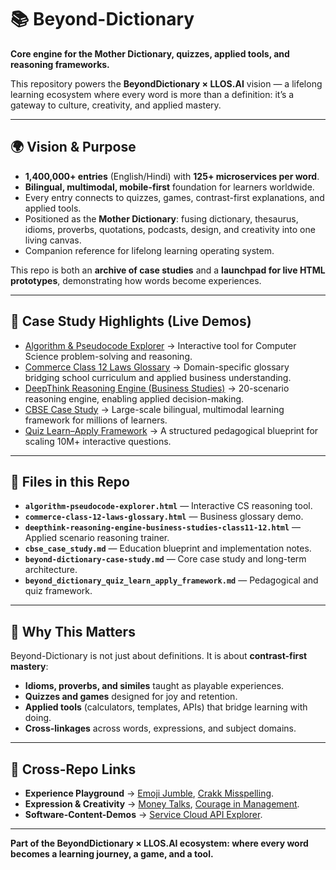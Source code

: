 # 📚 Beyond-Dictionary

**Core engine for the Mother Dictionary, quizzes, applied tools, and reasoning frameworks.**

This repository powers the **BeyondDictionary × LLOS.AI** vision — a lifelong learning ecosystem where every word is more than a definition: it’s a gateway to culture, creativity, and applied mastery.

---

## 🌍 Vision & Purpose

* **1,400,000+ entries** (English/Hindi) with **125+ microservices per word**.
* **Bilingual, multimodal, mobile-first** foundation for learners worldwide.
* Every entry connects to quizzes, games, contrast-first explanations, and applied tools.
* Positioned as the **Mother Dictionary**: fusing dictionary, thesaurus, idioms, proverbs, quotations, podcasts, design, and creativity into one living canvas.
* Companion reference for lifelong learning operating system.

This repo is both an **archive of case studies** and a **launchpad for live HTML prototypes**, demonstrating how words become experiences.

---

## 🎨 Case Study Highlights (Live Demos)

* [Algorithm & Pseudocode Explorer](https://pawan-nayar.github.io/beyond-dictionary/algorithm-pseudocode-explorer.html) → Interactive tool for Computer Science problem-solving and reasoning.
* [Commerce Class 12 Laws Glossary](https://pawan-nayar.github.io/beyond-dictionary/commerce-class-12-laws-glossary.html) → Domain-specific glossary bridging school curriculum and applied business understanding.
* [DeepThink Reasoning Engine (Business Studies)](https://pawan-nayar.github.io/beyond-dictionary/deepthink-reasoning-engine-business-studies-class11-12.html) → 20-scenario reasoning engine, enabling applied decision-making.
* [CBSE Case Study](https://pawan-nayar.github.io/beyond-dictionary/cbse_case_study.html) → Large-scale bilingual, multimodal learning framework for millions of learners.
* [Quiz Learn–Apply Framework](beyond_dictionary_quiz_learn_apply_framework.md) → A structured pedagogical blueprint for scaling 10M+ interactive questions.

---

## 📂 Files in this Repo

* **`algorithm-pseudocode-explorer.html`** — Interactive CS reasoning tool.
* **`commerce-class-12-laws-glossary.html`** — Business glossary demo.
* **`deepthink-reasoning-engine-business-studies-class11-12.html`** — Applied scenario reasoning trainer.
* **`cbse_case_study.md`** — Education blueprint and implementation notes.
* **`beyond-dictionary-case-study.md`** — Core case study and long-term architecture.
* **`beyond_dictionary_quiz_learn_apply_framework.md`** — Pedagogical and quiz framework.

---

## 🔎 Why This Matters

Beyond-Dictionary is not just about definitions. It is about **contrast-first mastery**:

* **Idioms, proverbs, and similes** taught as playable experiences.
* **Quizzes and games** designed for joy and retention.
* **Applied tools** (calculators, templates, APIs) that bridge learning with doing.
* **Cross-linkages** across words, expressions, and subject domains.

---

## 🔗 Cross-Repo Links

* **Experience Playground** → [Emoji Jumble](https://pawan-nayar.github.io/experience-playground/emoji_jumble_game.html), [Crakk Misspelling](https://pawan-nayar.github.io/experience-playground/crakk_misspelling.html).
* **Expression & Creativity** → [Money Talks](https://pawan-nayar.github.io/expression-and-creativity/proverb_article_money_talks.html), [Courage in Management](https://pawan-nayar.github.io/expression-and-creativity/deep_concept_for_management_courage_in_decision_making.html).
* **Software-Content-Demos** → [Service Cloud API Explorer](https://pawan-nayar.github.io/software-content-demos/index.html).

---

**Part of the BeyondDictionary × LLOS.AI ecosystem: where every word becomes a learning journey, a game, and a tool.**

